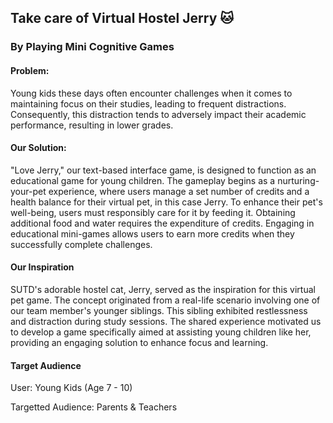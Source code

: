 ## Take care of Virtual Hostel Jerry 🐱
### By Playing Mini Cognitive Games

#### Problem:​

Young kids these days often encounter challenges when it comes to maintaining focus on their studies, leading to frequent distractions. Consequently, this distraction tends to adversely impact their academic performance, resulting in lower grades.​

#### ​Our Solution:​

"Love Jerry," our text-based interface game, is designed to function as an educational game for young children. The gameplay begins as a nurturing-your-pet experience, where users manage a set number of credits and a health balance for their virtual pet, in this case Jerry. To enhance their pet's well-being, users must responsibly care for it by feeding it. Obtaining additional food and water requires the expenditure of credits. Engaging in educational mini-games allows users to earn more credits when they successfully complete challenges. ​

#### Our Inspiration
SUTD's adorable hostel cat, Jerry, served as the inspiration for this virtual pet game. The concept originated from a real-life scenario involving one of our team member's younger siblings. This sibling exhibited restlessness and distraction during study sessions. The shared experience motivated us to develop a game specifically aimed at assisting young children like her, providing an engaging solution to enhance focus and learning. ​

#### Target Audience
User: Young Kids (Age 7 - 10)

Targetted Audience: Parents & Teachers


